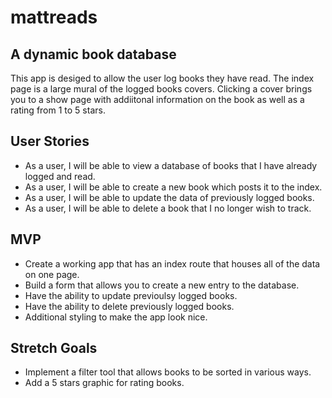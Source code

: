 # mattreads
## A dynamic book database
This app is desiged to allow the user log books they have read. The index page is a large mural of the logged books covers. Clicking a cover brings you to a show page with addiitonal information on the book as well as a rating from 1 to 5 stars.

## User Stories
- As a user, I will be able to view a database of books that I have already logged and read.
- As a user, I will be able to create a new book which posts it to the index.
- As a user, I will be able to update the data of previously logged books.
- As a user, I will be able to delete a book that I no longer wish to track.

## MVP
- Create a working app that has an index route that houses all of the data on one page.
- Build a form that allows you to create a new entry to the database.
- Have the ability to update previoulsy logged books.
- Have the ability to delete previously logged books.
- Additional styling to make the app look nice.

## Stretch Goals
- Implement a filter tool that allows books to be sorted in various ways.
- Add a 5 stars graphic for rating books.